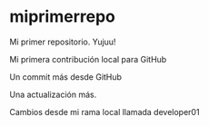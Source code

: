 # miprimerrepo
Mi primer repositorio. Yujuu!

Mi primera contribución local para GitHub

Un commit más desde GitHub

Una actualización más.

Cambios desde mi rama local llamada developer01